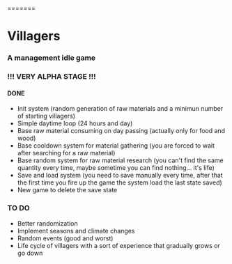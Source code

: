 =======
# Villagers
### A management idle game

### !!! VERY ALPHA STAGE !!!

#### DONE
- Init system (random generation of raw materials and a minimun number of starting villagers)
- Simple daytime loop (24 hours and day)
- Base raw material consuming on day passing (actually only for food and wood)
- Base cooldown system for material gathering (you are forced to wait after searching for a raw material)
- Base random system for raw material research (you can't find the same quantity every time, maybe sometime you can find nothing... it's life)
- Save and load system (you need to save manually every time, after that the first time you fire up the game the system load the last state saved)
- New game to delete the save state

### TO DO
- Better randomization
- Implement seasons and climate changes
- Random events (good and worst)
- Life cycle of villagers with a sort of experience that gradually grows or go down
